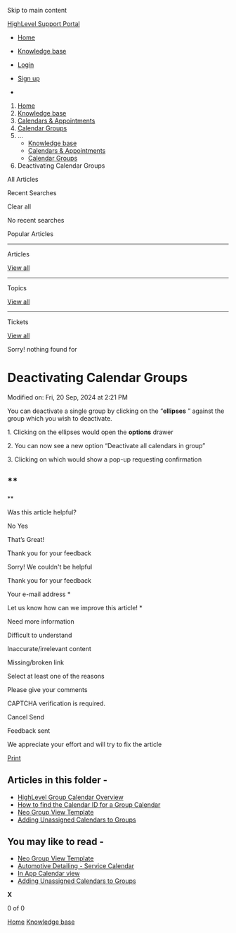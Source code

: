 Skip to main content

[ HighLevel Support Portal ](https://help.gohighlevel.com)

  * [ Home ](/support/home)
  * [ Knowledge base ](/support/solutions)

  * [Login](/support/login)
  * [Sign up](/support/signup)
  * 

  1. [Home](/support/home)
  2. [Knowledge base](/support/solutions)
  3. [Calendars & Appointments](/support/solutions/48000449585)
  4. [Calendar Groups](/support/solutions/folders/155000000690)
  5. ... 
     * [Knowledge base](/support/solutions)
     * [Calendars & Appointments](/support/solutions/48000449585)
     * [Calendar Groups](/support/solutions/folders/155000000690)
  6. Deactivating Calendar Groups

All  Articles 

Recent Searches

Clear all

No recent searches

Popular Articles

* * *

Articles

[View all](/support/search/solutions)

* * *

Topics

[View all](/support/search/topics)

* * *

Tickets

[View all](/support/search/tickets)

Sorry! nothing found for   

# Deactivating Calendar Groups

Modified on: Fri, 20 Sep, 2024 at 2:21 PM

You can deactivate a single group by clicking on the “**ellipses** ” against the group which you wish to deactivate.

1\. Clicking on the ellipses would open the **options** drawer

2\. You can now see a new option “Deactivate all calendars in group” 

3\. Clicking on which would show a pop-up requesting confirmation

## **

**

Was this article helpful?

No  Yes 

That’s Great!

Thank you for your feedback

Sorry! We couldn't be helpful

Thank you for your feedback

Your e-mail address *

Let us know how can we improve this article! *

Need more information 

Difficult to understand 

Inaccurate/irrelevant content 

Missing/broken link 

Select at least one of the reasons 

Please give your comments 

CAPTCHA verification is required. 

Cancel  Send 

Feedback sent

We appreciate your effort and will try to fix the article

[Print](javascript:print\(\))

## Articles in this folder -

  * [HighLevel Group Calendar Overview](/support/solutions/articles/48001161037-highlevel-group-calendar-overview)
  * [How to find the Calendar ID for a Group Calendar](/support/solutions/articles/48001207671-how-to-find-the-calendar-id-for-a-group-calendar)
  * [Neo Group View Template](/support/solutions/articles/155000000973-neo-group-view-template)
  * [Adding Unassigned Calendars to Groups](/support/solutions/articles/155000003550-adding-unassigned-calendars-to-groups)

## You may like to read -

  * [Neo Group View Template](/support/solutions/articles/155000000973-neo-group-view-template)
  * [Automotive Detailing - Service Calendar](/support/solutions/articles/155000001619-automotive-detailing-service-calendar)
  * [In App Calendar view](/support/solutions/articles/155000001202-in-app-calendar-view)
  * [Adding Unassigned Calendars to Groups](/support/solutions/articles/155000003550-adding-unassigned-calendars-to-groups)

**X**

0 of 0 []()

[Home](/support/home) [Knowledge base](/support/solutions)
